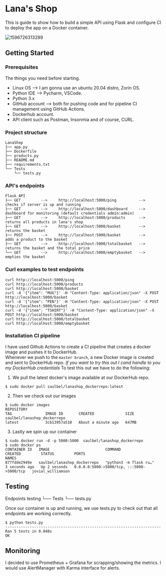 # Lana's Shop
This is guide to show how to build a simple API using Flask and configure CI to deploy the app on a Docker container.

![1596726313289](https://user-images.githubusercontent.com/97754610/149635896-75c064af-ea96-43c1-b481-e1ab8b463dad.jpg)

## Getting Started

### Prerequisites

The things you need before starting.
* Linux OS --> I am gonna use an ubuntu 20.04 distro, Zorin OS.
* Python IDE --> Pycharm, VSCode.
* Python 3.x
* GitHub account --> both for pushing code and for pipeline CI management using GitHub Actions.
* Dockerhub account.
* API client such as Postman, Insonmia and of course, CURL.

### Project structure
```
LanaShop
├── app.py
├── Dockerfile
├── products.py
├── README.md
├── requirements.txt
└── Tests
    └── tests.py
```

### API's endpoints
```
Flask API
├── GET         -->     http://localhost:5000/ping          -->      checks if server is up and running
├── GET         -->     http://localhost:5000/dashboard     -->      dashboard for monitoring (default credentials admin:admin)
├── GET         -->     http://localhost:5000/products      -->      returns all products in lana's shop
├── GET         -->     http://localhost:5000/basket        -->      returns the basket
├── POST        -->     http://localhost:5000/basket        -->      adds a product to the basket
├── GET         -->     http://localhost:5000/totalbasket   -->      returns the basket and the total price
└── GET         -->     http://localhost:5000/emptybasket   -->      empties the basket   
```
### Curl examples to test endpoints
```
curl http://localhost:5000/ping
curl http://localhost:5000/products
curl http://localhost:5000/basket
curl -d '{"item": "MUG"}' -H "Content-Type: application/json" -X POST http://localhost:5000/basket
curl -d '{"item": "PEN"}' -H "Content-Type: application/json" -X POST http://localhost:5000/basket
curl -d '{"item": "TSHIRT"}' -H "Content-Type: application/json" -X POST http://localhost:5000/basket
curl http://localhost:5000/totalbasket
curl http://localhost:5000/emptybasket
```


### Installation CI pipeline
I have used Github Actions to create a CI pipeline that creates a docker image and pushes it to DockerHub.<br/>
Whenever we push to the `master branch`, a new Docker image is created and sent to DockerHub repo.
*If you want to try this out I cand handle to you my DockerHub credentials*
To test this out we have to do the following: <br/>
1) We pull the latest docker's image available at our DockerHub repo.
```
$ sudo docker pull saulbel/lanashop_dockerrepo:latest
```
2) Then we check out our images
```
$ sudo docker images
REPOSITORY                                                          TAG               IMAGE ID       CREATED              SIZE
saulbel/lanashop_dockerrepo                                         latest            3cb13957a510   About a minute ago   647MB

```
3) Lastly we spin up our container
```
$ sudo docker run -d -p 5000:5000  saulbel/lanashop_dockerrepo
$ sudo docker ps
CONTAINER ID   IMAGE                         COMMAND                  CREATED         STATUS         PORTS                                       NAMES
877fdde2949e   saulbel/lanashop_dockerrepo   "python3 -m flask ru…"   3 seconds ago   Up 2 seconds   0.0.0.0:5000->5000/tcp, :::5000->5000/tcp   jovial_williamson
```
## Testing
Endpoints testing
└── Tests
    └── tests.py

Once our container is up and running, we use tests.py to check out that all endpoints are working correctly.
```
$ python tests.py 
----------------------------------------------------------------------
Ran 5 tests in 0.048s
OK
```

## Monitoring
I decided to use Prometheus + Grafana for scrapping/showing the metrics. I would use AlertManager with Karma interface for alerts.



